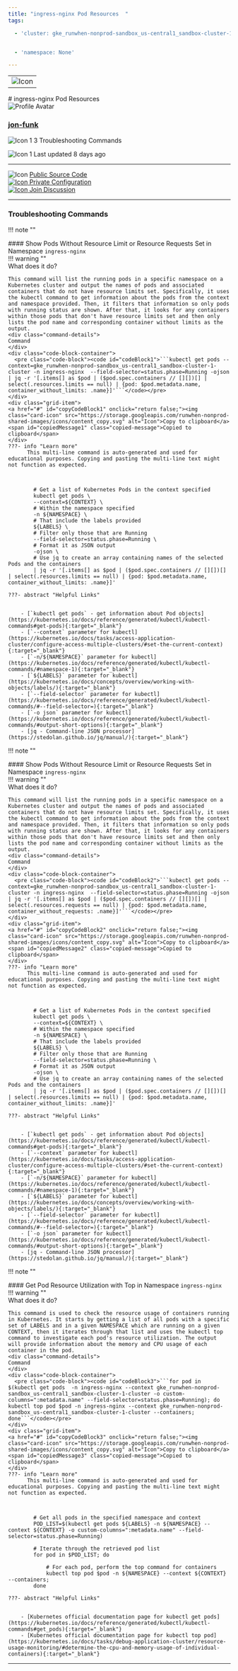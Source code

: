 ```yaml
---
title: "ingress-nginx Pod Resources  "
tags: 

  - 'cluster: gke_runwhen-nonprod-sandbox_us-central1_sandbox-cluster-1-cluster'


  - 'namespace: None'

---
```


<table class="invisible-table">
  <tr>
    <td class="icon-cell">
      <img src="https://storage.googleapis.com/runwhen-nonprod-shared-images/icons/kubernetes/resources/labeled/pod.svg" alt="Icon" />
    </td>
  </tr>
</table>
# ingress-nginx Pod Resources    
<div class="author-block">
  <img src="/github_profile_cache/jon-funk_icon.png" alt="Profile Avatar" class="author-avatar">
  <div class="author-info">
    <a href="https://github.com/jon-funk" target="_blank">
    <h3 class="author-name">jon-funk</a></h3>
  <p class="author-bio">
      <img src="https://storage.googleapis.com/runwhen-nonprod-shared-images/icons/terminal.svg" alt="Icon 1" class="bio-icon">
    3 Troubleshooting Commands</p>
      <p class="author-bio">
     <img src="https://storage.googleapis.com/runwhen-nonprod-shared-images/icons/calendar_month.svg" alt="Icon 1" class="bio-icon">
    Last updated 8 days ago </p>
  </div>
</div>
  

<p></p>
<hr class="custom-hr">
<div class="command-header-grid">
  <div class="grid-item">
    <img class="card-icon" src="https://storage.googleapis.com/runwhen-nonprod-shared-images/icons/public.svg" alt="Icon">
    <a href="https://github.com/runwhen-contrib/rw-cli-codecollection/tree/main/codebundles/k8s-podresources-health/runbook.robot" target="_blank">Public Source Code</a>
  </div>

  <div class="grid-item">
    <a href="#" id="configLink" onclick="return false;">
      <img class="card-icon" src="https://storage.googleapis.com/runwhen-nonprod-shared-images/icons/lock.svg" alt="Icon">
      Private Configuration
    </a>
  </div>

  <div class="grid-item">
    <a href="https://github.com/orgs/runwhen-contrib/discussions?discussions_q=is%3Aopen+k8s-podresources-health" target="_blank">
      <img class="card-icon" src="https://storage.googleapis.com/runwhen-nonprod-shared-images/icons/forum.svg" alt="Icon">
      Join Discussion
    </a>
  </div>
</div>
<hr class="custom-hr">

### Troubleshooting Commands



!!! note ""
    <div class="command-title">
    #### Show Pods Without Resource Limit or Resource Requests Set in Namespace `ingress-nginx`  
    </div>
    !!! warning ""
    <div class="command-details">
    What does it do?
    </div>
    

    This command will list the running pods in a specific namespace on a Kubernetes cluster and output the names of pods and associated containers that do not have resource limits set. Specifically, it uses the kubectl command to get information about the pods from the context and namespace provided. Then, it filters that information so only pods with running status are shown. After that, it looks for any containers within those pods that don't have resource limits set and then only lists the pod name and corresponding container without limits as the output.
    <div class="command-details">
    Command
    </div>
    <div class="code-block-container">
      <pre class="code-block"><code id="codeBlock1">```kubectl get pods --context=gke_runwhen-nonprod-sandbox_us-central1_sandbox-cluster-1-cluster -n ingress-nginx  --field-selector=status.phase=Running -ojson | jq -r '[.items[] as $pod | ($pod.spec.containers // [][])[] | select(.resources.limits == null) | {pod: $pod.metadata.name, container_without_limits: .name}]'```</code></pre>
    </div>
    <div class="grid-item">
    <a href="#" id="copyCodeBlock1" onclick="return false;"><img class="card-icon" src="https://storage.googleapis.com/runwhen-nonprod-shared-images/icons/content_copy.svg" alt="Icon">Copy to clipboard</a>
    <span id="copiedMessage1" class="copied-message">Copied to clipboard</span>
    </div>
    ???- info "Learn more"
          This multi-line command is auto-generated and used for educational purposes. Copying and pasting the multi-line text might not function as expected.
            
            

            # Get a list of Kubernetes Pods in the context specified
            kubectl get pods \
            --context=${CONTEXT} \
            # Within the namespace specified
            -n ${NAMESPACE} \
            # That include the labels provided
            ${LABELS} \
            # Filter only those that are Running
            --field-selector=status.phase=Running \
            # Format it as JSON output
            -ojson \
            # Use jq to create an array containing names of the selected Pods and the containers
            | jq -r '[.items[] as $pod | ($pod.spec.containers // [][])[] | select(.resources.limits == null) | {pod: $pod.metadata.name, container_without_limits: .name}]'

    ???- abstract "Helpful Links"

            
        - [`kubectl get pods` - get information about Pod objects](https://kubernetes.io/docs/reference/generated/kubectl/kubectl-commands#get-pods){:target="_blank"}
        - [`--context` parameter for kubectl](https://kubernetes.io/docs/tasks/access-application-cluster/configure-access-multiple-clusters/#set-the-current-context){:target="_blank"}
        - [`-n/${NAMESPACE}` parameter for kubectl](https://kubernetes.io/docs/reference/generated/kubectl/kubectl-commands/#namespace-1){:target="_blank"}
        - [`${LABELS}` parameter for kubectl](https://kubernetes.io/docs/concepts/overview/working-with-objects/labels/){:target="_blank"}
        - [`--field-selector` parameter for kubectl](https://kubernetes.io/docs/reference/generated/kubectl/kubectl-commands/#--field-selector=){:target="_blank"}
        - [`-o json` parameter for kubectl](https://kubernetes.io/docs/reference/generated/kubectl/kubectl-commands/#output-short-options){:target="_blank"}
        - [jq - Command-line JSON processor](https://stedolan.github.io/jq/manual/){:target="_blank"}

<script>

document.getElementById('copyCodeBlock1').addEventListener('click', function() {
    copyCodeBlock1();
});

function copyCodeBlock1() {
  var codeBlock = document.getElementById('codeBlock1');
  var text = codeBlock.textContent;

  navigator.clipboard.writeText(text)
    .then(() => {
      console.log('Code block copied to clipboard:', text);
      showCopiedMessage();
    })
    .catch((error) => {
      console.error('Error copying code block to clipboard:', error);
    });
}

function showCopiedMessage() {
  var copiedMessage = document.getElementById('copiedMessage1');
  copiedMessage.classList.add('show');

  setTimeout(function() {
    copiedMessage.classList.remove('show');
  }, 2000);
}
</script>




!!! note ""
    <div class="command-title">
    #### Show Pods Without Resource Limit or Resource Requests Set in Namespace `ingress-nginx`  
    </div>
    !!! warning ""
    <div class="command-details">
    What does it do?
    </div>
    

    This command will list the running pods in a specific namespace on a Kubernetes cluster and output the names of pods and associated containers that do not have resource limits set. Specifically, it uses the kubectl command to get information about the pods from the context and namespace provided. Then, it filters that information so only pods with running status are shown. After that, it looks for any containers within those pods that don't have resource limits set and then only lists the pod name and corresponding container without limits as the output.
    <div class="command-details">
    Command
    </div>
    <div class="code-block-container">
      <pre class="code-block"><code id="codeBlock2">```kubectl get pods --context=gke_runwhen-nonprod-sandbox_us-central1_sandbox-cluster-1-cluster -n ingress-nginx  --field-selector=status.phase=Running -ojson | jq -r '[.items[] as $pod | ($pod.spec.containers // [][])[] | select(.resources.requests == null) | {pod: $pod.metadata.name, container_without_requests: .name}]'```</code></pre>
    </div>
    <div class="grid-item">
    <a href="#" id="copyCodeBlock2" onclick="return false;"><img class="card-icon" src="https://storage.googleapis.com/runwhen-nonprod-shared-images/icons/content_copy.svg" alt="Icon">Copy to clipboard</a>
    <span id="copiedMessage2" class="copied-message">Copied to clipboard</span>
    </div>
    ???- info "Learn more"
          This multi-line command is auto-generated and used for educational purposes. Copying and pasting the multi-line text might not function as expected.
            
            

            # Get a list of Kubernetes Pods in the context specified
            kubectl get pods \
            --context=${CONTEXT} \
            # Within the namespace specified
            -n ${NAMESPACE} \
            # That include the labels provided
            ${LABELS} \
            # Filter only those that are Running
            --field-selector=status.phase=Running \
            # Format it as JSON output
            -ojson \
            # Use jq to create an array containing names of the selected Pods and the containers
            | jq -r '[.items[] as $pod | ($pod.spec.containers // [][])[] | select(.resources.limits == null) | {pod: $pod.metadata.name, container_without_limits: .name}]'

    ???- abstract "Helpful Links"

            
        - [`kubectl get pods` - get information about Pod objects](https://kubernetes.io/docs/reference/generated/kubectl/kubectl-commands#get-pods){:target="_blank"}
        - [`--context` parameter for kubectl](https://kubernetes.io/docs/tasks/access-application-cluster/configure-access-multiple-clusters/#set-the-current-context){:target="_blank"}
        - [`-n/${NAMESPACE}` parameter for kubectl](https://kubernetes.io/docs/reference/generated/kubectl/kubectl-commands/#namespace-1){:target="_blank"}
        - [`${LABELS}` parameter for kubectl](https://kubernetes.io/docs/concepts/overview/working-with-objects/labels/){:target="_blank"}
        - [`--field-selector` parameter for kubectl](https://kubernetes.io/docs/reference/generated/kubectl/kubectl-commands/#--field-selector=){:target="_blank"}
        - [`-o json` parameter for kubectl](https://kubernetes.io/docs/reference/generated/kubectl/kubectl-commands/#output-short-options){:target="_blank"}
        - [jq - Command-line JSON processor](https://stedolan.github.io/jq/manual/){:target="_blank"}

<script>

document.getElementById('copyCodeBlock2').addEventListener('click', function() {
    copyCodeBlock2();
});

function copyCodeBlock2() {
  var codeBlock = document.getElementById('codeBlock2');
  var text = codeBlock.textContent;

  navigator.clipboard.writeText(text)
    .then(() => {
      console.log('Code block copied to clipboard:', text);
      showCopiedMessage();
    })
    .catch((error) => {
      console.error('Error copying code block to clipboard:', error);
    });
}

function showCopiedMessage() {
  var copiedMessage = document.getElementById('copiedMessage2');
  copiedMessage.classList.add('show');

  setTimeout(function() {
    copiedMessage.classList.remove('show');
  }, 2000);
}
</script>




!!! note ""
    <div class="command-title">
    #### Get Pod Resource Utilization with Top in Namespace `ingress-nginx`  
    </div>
    !!! warning ""
    <div class="command-details">
    What does it do?
    </div>
    

    This command is used to check the resource usage of containers running in Kubernetes. It starts by getting a list of all pods with a specific set of LABELS and in a given NAMESPACE which are running on a given CONTEXT, then it iterates through that list and uses the kubectl top command to investigate each pod's resource utilization. The output will provide information about the memory and CPU usage of each container in the pod.
    <div class="command-details">
    Command
    </div>
    <div class="code-block-container">
      <pre class="code-block"><code id="codeBlock3">```for pod in $(kubectl get pods  -n ingress-nginx --context gke_runwhen-nonprod-sandbox_us-central1_sandbox-cluster-1-cluster -o custom-columns=":metadata.name" --field-selector=status.phase=Running); do kubectl top pod $pod -n ingress-nginx --context gke_runwhen-nonprod-sandbox_us-central1_sandbox-cluster-1-cluster --containers; done```</code></pre>
    </div>
    <div class="grid-item">
    <a href="#" id="copyCodeBlock3" onclick="return false;"><img class="card-icon" src="https://storage.googleapis.com/runwhen-nonprod-shared-images/icons/content_copy.svg" alt="Icon">Copy to clipboard</a>
    <span id="copiedMessage3" class="copied-message">Copied to clipboard</span>
    </div>
    ???- info "Learn more"
          This multi-line command is auto-generated and used for educational purposes. Copying and pasting the multi-line text might not function as expected.
            
            

            # Get all pods in the specified namespace and context
            POD_LIST=$(kubectl get pods ${LABELS} -n ${NAMESPACE} --context ${CONTEXT} -o custom-columns=":metadata.name" --field-selector=status.phase=Running)

            # Iterate through the retrieved pod list
            for pod in $POD_LIST; do
                
                # For each pod, perform the top command for containers
                kubectl top pod $pod -n ${NAMESPACE} --context ${CONTEXT} --containers; 
            done

    ???- abstract "Helpful Links"

            
        - [Kubernetes official documentation page for kubectl get pods](https://kubernetes.io/docs/reference/generated/kubectl/kubectl-commands#get_pods){:target="_blank"}
        - [Kubernetes official documentation page for kubectl top pod](https://kubernetes.io/docs/tasks/debug-application-cluster/resource-usage-monitoring/#determine-the-cpu-and-memory-usage-of-individual-containers){:target="_blank"}

<script>

document.getElementById('copyCodeBlock3').addEventListener('click', function() {
    copyCodeBlock3();
});

function copyCodeBlock3() {
  var codeBlock = document.getElementById('codeBlock3');
  var text = codeBlock.textContent;

  navigator.clipboard.writeText(text)
    .then(() => {
      console.log('Code block copied to clipboard:', text);
      showCopiedMessage();
    })
    .catch((error) => {
      console.error('Error copying code block to clipboard:', error);
    });
}

function showCopiedMessage() {
  var copiedMessage = document.getElementById('copiedMessage3');
  copiedMessage.classList.add('show');

  setTimeout(function() {
    copiedMessage.classList.remove('show');
  }, 2000);
}
</script>




<script>
document.getElementById('configLink').addEventListener('click', function() {
    showConfig('/workspaces/ws/slxs/in-grnwhnnprsndb-pod-resources/runbook.yaml');
});

function showConfig(runbook) {
    const popupContainer = document.createElement("div"); // Container for the popup
    const popup = document.createElement("div");
    popup.classList.add("popup");

    const loadingMessage = document.createElement("h1");
    loadingMessage.innerText = "Please wait...";

    popup.appendChild(loadingMessage);
    popupContainer.appendChild(popup); // Append the popup to the container
    document.body.appendChild(popupContainer); // Append the container to the document body

    fetch('/get-runbook-config', {
        method: 'POST',
        headers: {
            'Content-Type': 'application/json'
        },
        body: JSON.stringify({
            runbook: runbook,
        }) 
        })
        .then(response => {
            if (!response.ok) {
                throw new Error('Network response was not ok');
            }
            return response.text();
        })
        .then(data => {
            popup.removeChild(loadingMessage);

            const closeButton = document.createElement("span");
            closeButton.classList.add("close");
            closeButton.innerHTML = "&times;";
            closeButton.style.fontSize = "24px"; // Increase the font size for better visibility
            closeButton.style.position = "absolute";
            closeButton.style.top = "10px";
            closeButton.style.right = "10px";

            const title = document.createElement("p");
            title.innerText = "Private configuration for: " + 'ingress-nginx Pod Resources  ';
            const configPath = document.createElement("p");
            configPath.innerText = "Local filesystem path: /shared/output/" + runbook;

            const image = document.createElement("img");
            image.src = "https://storage.googleapis.com/runwhen-nonprod-shared-images/icons/lock.svg";
            image.alt = "Icon";

            const codeBlock = document.createElement("pre");
            codeBlock.classList.add("code-block");
            codeBlock.innerText = data;

            popup.appendChild(closeButton);
            popup.appendChild(image); // Append the image to the popup
            popup.appendChild(title);
            popup.appendChild(configPath);
            popup.appendChild(codeBlock);
        })
        .catch(error => {
            console.error('Error:', error);
            alert(error);
        });

    // Event delegation for close button click
    popupContainer.addEventListener("click", (event) => {
        const target = event.target;
        if (target.classList.contains("close")) {
            event.stopPropagation(); // Stop event propagation
            document.body.removeChild(popupContainer); // Remove the container instead of the popup
        }
    });
}

</script>
<style>
  .multiline {
    white-space: pre-wrap;
    word-wrap: break-word;
  }
.popup .code-block {
    background-color: #333;
    color: #f8f8f8;
    padding: 10px;
    font-family: Consolas, Monaco, 'Andale Mono', monospace;
    font-size: 14px;
    line-height: 1.4;
    overflow: auto;
}


</style>



---